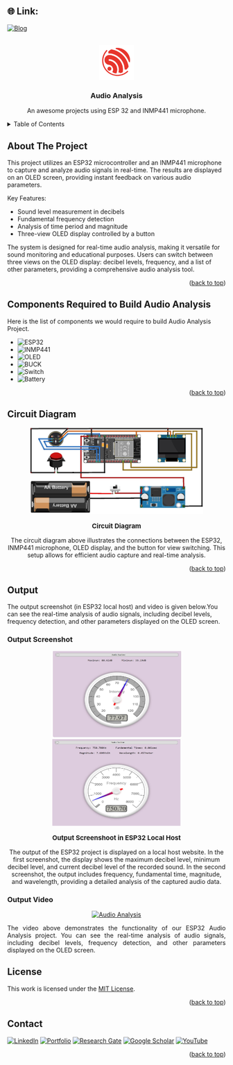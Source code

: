 <a id="readme-top"></a>

## 🌐 Link:
[![Blog](https://img.shields.io/badge/%F0%9F%94%97-Blog-%2300C4CC.svg?logo=Portfolio&logoColor=white)](https://apu-eee-sec.netlify.app/files/audio%20analysis)

<!-- PROJECT LOGO -->
<br />
<div align="center">
  <a href="https://apu-eee-sec.netlify.app/files/audio%20analysis">
    <img src="img/Logo.png" alt="Logo" width="80" height="80">
  </a>

  <h3 align="center">Audio Analysis</h3>

  <p align="center">
    An awesome projects using ESP 32 and INMP441 microphone.
  </p>
</div>



<!-- TABLE OF CONTENTS -->
<details>
  <summary>Table of Contents</summary>
  <ol>
    <li>
      <a href="#about-the-project">About The Project</a>
    </li>
    <li>
      <a href="#components-required-to-build-audio-analysis">Components Required to Build Audio Analysis</a>
    </li>
    <li>
      <a href="#circuit-diagram">Circuit Diagram</a>
    </li>
    <li>
      <a href="#output">Output</a>
      <ul>
        <li><a href="#output-screenshot">Output Screenshot</a></li>
        <li><a href="#output-video">Output Video</a></li>
      </ul>
    </li>
  </ol>
</details>



<!-- ABOUT THE PROJECT -->
## About The Project

This project utilizes an ESP32 microcontroller and an INMP441 microphone to capture and analyze audio signals in real-time. The results are displayed on an OLED screen, providing instant feedback on various audio parameters.

Key Features:
* Sound level measurement in decibels
* Fundamental frequency detection
* Analysis of time period and magnitude
* Three-view OLED display controlled by a button

The system is designed for real-time audio analysis, making it versatile for sound monitoring and educational purposes. Users can switch between three views on the OLED display: decibel levels, frequency, and a list of other parameters, providing a comprehensive audio analysis tool.

<p align="right">(<a href="#readme-top">back to top</a>)</p>


<!-- Components Required to Build Audio Analysis -->
## Components Required to Build Audio Analysis
Here is the list of components we would require to build Audio Analysis Project.

* ![ESP32](https://img.shields.io/badge/ESP32-informational?style=for-the-badge&logo=Aduino&logoColor=white&color=00979D)
* ![INMP441](https://img.shields.io/badge/%F0%9F%8E%99%EF%B8%8F-INMP441-informational?style=for-the-badge&logoColor=white&color=gray)
* ![OLED](https://img.shields.io/badge/OLED-informational?style=for-the-badge&logoColor=white&color=blue)
* ![BUCK](https://img.shields.io/badge/BUCK-Module-informational?style=for-the-badge&logoColor=white&color=green)
* ![Switch](https://img.shields.io/badge/Switch-informational?style=for-the-badge&logoColor=white&color=red)
* ![Battery](https://img.shields.io/badge/Battery-informational?style=for-the-badge&logoColor=white&color=blue)

<p align="right">(<a href="#readme-top">back to top</a>)</p>



<!-- Circuit Diagram-->
## Circuit Diagram
<div align="center">
  <img src="img/ckt.jpg" alt="ckt" width="400" height="200">
  <p style="font-size:15px;" align="center"><b>Circuit Diagram</b></p>
  <p align="center">
    The circuit diagram above illustrates the connections between the ESP32, INMP441 microphone, OLED display, and the button for view switching. This setup allows for efficient audio capture and real-time analysis.
  </p>
</div>

<p align="right">(<a href="#readme-top">back to top</a>)</p>

<!-- Circuit Diagram-->
## Output

The output screenshot (in ESP32 local host) and video is given below.You can see the real-time analysis of audio signals, including decibel levels, frequency detection, and other parameters displayed on the OLED screen.

### Output Screenshot
<div align="center">
  <img src="img/Output Screenshoot in ESP32 Local Host 1.jpg" alt="Output Screenshoot in ESP32 Local Host" width="300" height="200">
  <img src="img/Output Screenshoot in ESP32 Local Host 2.jpg" alt="Output Screenshoot in ESP32 Local Host" width="300" height="200">
  <p style="font-size:15px;" align="center"><b>Output Screenshoot in ESP32 Local Host</b></p>
  <p align="center">
    The output of the ESP32 project is displayed on a local host website. In the first screenshot, the display shows the maximum decibel level, minimum decibel level, and current decibel level of the recorded sound. In the second screenshot, the output includes frequency, fundamental time, magnitude, and wavelength, providing a detailed analysis of the captured audio data.
  </p>
</div>

### Output Video
<div align="center">
  <a href="https://www.youtube.com/watch?v=StTqXEQ2l">
    <img src="https://img.youtube.com/vi/StTqXEQ2l-Y/0.jpg" alt="Audio Analysis" width="300" height="200">
  </a>
</div>
		<p style="text-align:justify;">The video above demonstrates the functionality of our ESP32 Audio Analysis project. You can see the real-time analysis of audio signals, including decibel levels, frequency detection, and other parameters displayed on the OLED screen.</p>
	
<!-- LICENSE -->
## License

This work is licensed under the [MIT License](LICENSE). 

<p align="right">(<a href="#readme-top">back to top</a>)</p>



<!-- CONTACT -->
## Contact
[![LinkedIn](https://img.shields.io/badge/LinkedIn-%230077B5.svg?logo=linkedin&logoColor=white)](https://linkedin.com/in/mahbub-hasan-apu-698b71347) 
[![Portfolio](https://img.shields.io/badge/%F0%9F%94%97-Portfolio-%2300C4CC.svg?logo=Portfolio&logoColor=white)](https://apu-eee-sec.netlify.app) 
[![Research Gate](https://img.shields.io/badge/Research%20Gate-white?logo=ResearchGate&logoColor=black)](https://www.researchgate.net/profile/Mahbub-Hasan-Apu) 
[![Google Scholar](https://img.shields.io/badge/Google%20Scholar-gray?logo=google-scholar&style=flat-square)](https://scholar.google.com/citations?hl=en&view_op=list_works&gmla=AGd7smGiwXUDGTzpS5UymepNa_HWBpfcwx7DLOy2xmnA7YtK76luIY555jfiKOhQLXSvlGzNZDZmfFdDuyo-ZmpPbTBW&user=p5_0dhYAAAAJ) 
[![YouTube](https://img.shields.io/badge/YouTube-red?logo=youtube&logoColor=white)](https://m.youtube.com/channel/UCZ_HGKwl66cW4xdMC8s0LNA) 


<p align="right">(<a href="#readme-top">back to top</a>)</p>



